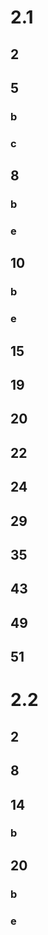 # 2.1

## 2

## 5

### b

### c

## 8

### b

### e

## 10

### b

### e

## 15
## 19
## 20
## 22

## 24

## 29

## 35

## 43

## 49

## 51

# 2.2

## 2

## 8

## 14

### b

## 20
### b

### e